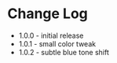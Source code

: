 # Change Log

* 1.0.0 - initial release
* 1.0.1 - small color tweak
* 1.0.2 - subtle blue tone shift
